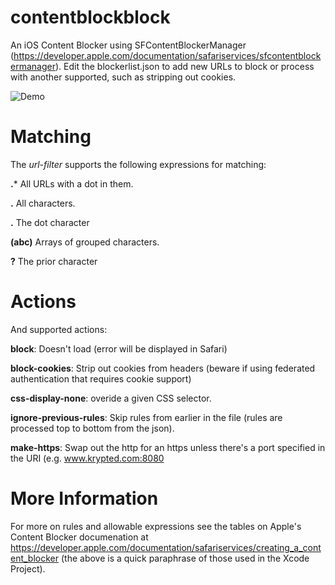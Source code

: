 # contentblockblock
An iOS Content Blocker using SFContentBlockerManager (https://developer.apple.com/documentation/safariservices/sfcontentblockermanager). Edit the blockerlist.json to add new URLs to block or process with another supported, such as stripping out cookies.

![Demo](https://github.com/krypted/contentblockblock/blob/main/ContentBlockBlock.gif)

# Matching
The _url-filter_ supports the following expressions for matching:

**.*** All URLs with a dot in them.

**.** All characters.

**\.** The dot character

**(abc)** Arrays of grouped characters.

**?** The prior character

# Actions
And supported actions:

**block**: Doesn't load (error will be displayed in Safari)

**block-cookies**: Strip out cookies from headers (beware if using federated authentication that requires cookie support)

**css-display-none**: overide a given CSS selector. 

**ignore-previous-rules**: Skip rules from earlier in the file (rules are processed top to bottom from the json).

**make-https**: Swap out the http for an https unless there's a port specified in the URI (e.g. www.krypted.com:8080

# More Information
For more on rules and allowable expressions see the tables on Apple's Content Blocker documenation at https://developer.apple.com/documentation/safariservices/creating_a_content_blocker (the above is a quick paraphrase of those used in the Xcode Project). 


